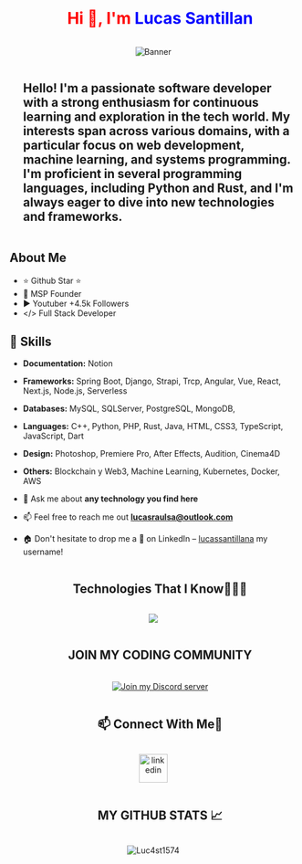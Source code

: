 <!--h1 without bottom border-->
<div id="user-content-toc">
  <ul align="center">
    <summary><h1 style="display: inline-block; color: red">Hi 👋, I'm <span style="color: blue">Lucas Santillan</span></h1></summary>
  </ul>
</div>

<!-- Banner -->
<p align="center">
  <img src="https://github.com/Luc4st1574/Luc4st1574/blob/main/1705114483615.jpeg" alt="Banner">
</p>

<!--h2 without bottom border-->
<div id="user-content-toc">
  <ul align="start">
    <summary><h2 style="display: inline-block">Hello! I'm a passionate software developer with a strong enthusiasm for continuous learning and exploration in the tech world. My interests span across various domains, with a particular focus on web development, machine learning, and systems programming. I'm proficient in several programming languages, including Python and Rust, and I'm always eager to dive into new technologies and frameworks.</h2></summary>
  </ul>
</div>

## About Me

- ⭐ Github Star ⭐
- 🧊 MSP Founder
- ▶️ Youtuber +4.5k Followers
- </> Full Stack Developer



<!--Intro start-->
## 🔧 Skills

- **Documentation:** Notion
- **Frameworks:** Spring Boot, Django, Strapi, Trcp, Angular, Vue, React, Next.js, Node.js, Serverless
- **Databases:** MySQL, SQLServer, PostgreSQL, MongoDB,
- **Languages:** C++, Python, PHP, Rust, Java, HTML, CSS3, TypeScript, JavaScript, Dart
- **Design:** Photoshop, Premiere Pro, After Effects, Audition, Cinema4D
- **Others:** Blockchain y Web3, Machine Learning, Kubernetes, Docker, AWS

- 💬 Ask me about **any technology you find here**

- 📫 Feel free to reach me out **lucasraulsa@outlook.com**

- 🏠 Don't hesitate to drop me a **👋** on LinkedIn –  [lucassantillana](https://www.linkedin.com/in/lucassantillana/) my username!
<!--Intro end-->

<!--h1 without bottom border-->
<div id="user-content-toc">
  <ul align="center">
    <summary><h2 style="display: inline-block">Technologies That I Know👨🏻‍💻</h2></summary>
  </ul>
</div>
<!--tech stack icons-->
<p align="center">
  <a href="https://skillicons.dev">
    <img src="https://skillicons.dev/icons?i=ps,ai,pr,ae,au,xd,figma,blender,unity,unreal,notion,md,cmake,docker,kubernetes,postman,c,cs,cpp,dart,go,java,kotlin,nodejs,php,py,rust,swift,html,css,js,ts,angular,bootstrap,django,dotnet,flask,flutter,laravel,react,spring,vue,pytorch,sklearn,tensorflow,visualstudio,vscode,arduino,androidstudio,linux,bash,anaconda,powershell,npm,pnpm,git,github,githubactions,azure,aws,cloudflare,firebase,mongodb,mysql,postgres,sqlite&perline=14" />
  </a>
</p>


<!-- Connect with me -->

<div id="user-content-toc">
  <ul align="center">
    <summary><h2 style="display: inline-block;">JOIN MY CODING COMMUNITY</h2></summary>
    <br>
  <a href="https://discord.gg/smzHyCNpnQ">
    <img src="https://dcbadge.limes.pink/api/server/smzHyCNpnQ" alt="Join my Discord server">
  </a>
  </ul>
</div>


<!--h2 without bottom border-->
<div id="user-content-toc">
  <ul align="center">
    <summary><h2 style="display: inline-block"> 📫 Connect With Me🤝</h2></summary>
  </ul>
</div>

<!--icons and links-->
<p align="center">
<a href="https://www.linkedin.com/in/lucassantillana/" target="_blank">
<img align="center" src="https://user-images.githubusercontent.com/88904952/234979284-68c11d7f-1acc-4f0c-ac78-044e1037d7b0.png" alt="linkedin" height="50" width="50" />
</a>
</p>

<div id="user-content-toc">
  <ul align="center">
    <summary><h2 style="display: inline-block">MY GITHUB STATS 📈</h2></summary>
  </ul>
</div>

<p align="center"> <img src="https://github-readme-stats.vercel.app/api?username=Luc4st1574&show_icons=true&theme=gotham" alt="Luc4st1574" />


